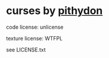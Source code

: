 # curses by [pithydon]

code license: unlicense

texture license: WTFPL

see LICENSE.txt

[pithydon]: <https://github.com/pithydon>
